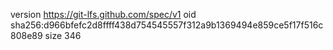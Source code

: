 version https://git-lfs.github.com/spec/v1
oid sha256:d966bfefc2d8ffff438d754545557f312a9b1369494e859ce5f17f516c808e89
size 346
